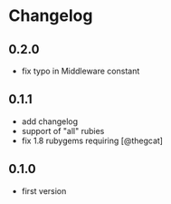 # Changelog

## 0.2.0

* fix typo in Middleware constant

## 0.1.1

* add changelog
* support of "all" rubies
* fix 1.8 rubygems requiring [@thegcat]

## 0.1.0

* first version
